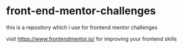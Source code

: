 # front-end-mentor-challenges
this is a repository which i use for frontend mentor challenges

visit https://www.frontendmentor.io/ for improving your frontend skills

